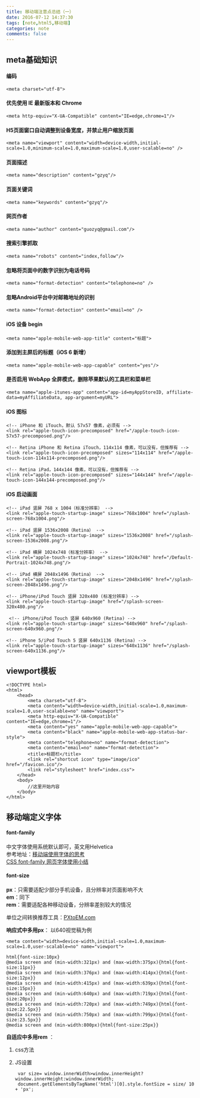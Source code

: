 ```yaml
---
title: 移动端注意点总结（一）
date: 2016-07-12 14:37:30
tags: [note,html5,移动端]
categories: note
comments: false
---
```



## meta基础知识 ##

#### 编码 ####
    <meta charset="utf-8">
#### 优先使用 IE 最新版本和 Chrome ####
    <meta http-equiv="X-UA-Compatible" content="IE=edge,chrome=1"/>
####  H5页面窗口自动调整到设备宽度，并禁止用户缩放页面  ####
    <meta name="viewport" content="width=device-width,initial-scale=1.0,minimum-scale=1.0,maximum-scale=1.0,user-scalable=no" />
<!-- more -->
#### 页面描述 ####
    <meta name="description" content="gzyq"/>
#### 页面关键词 ####
    <meta name="keywords" content="gzyq"/>
#### 网页作者 ####
    <meta name="author" content="guozyq@gmail.com"/>
#### 搜索引擎抓取 ####
    <meta name="robots" content="index,follow"/>
#### 忽略将页面中的数字识别为电话号码 ####
    <meta name="format-detection" content="telephone=no" />
#### 忽略Android平台中对邮箱地址的识别 ####
    <meta name="format-detection" content="email=no" />
#### iOS 设备 begin ####
    <meta name="apple-mobile-web-app-title" content="标题">
#### 添加到主屏后的标题（iOS 6 新增） ####
    <meta name="apple-mobile-web-app-capable" content="yes"/>
#### 是否启用 WebApp 全屏模式，删除苹果默认的工具栏和菜单栏 ####
    <meta name="apple-itunes-app" content="app-id=myAppStoreID, affiliate-data=myAffiliateData, app-argument=myURL">

#### iOS 图标 ####
	<!-- iPhone 和 iTouch，默认 57x57 像素，必须有 -->
    <link rel="apple-touch-icon-precomposed" href="/apple-touch-icon-57x57-precomposed.png"/>
    
	<!-- Retina iPhone 和 Retina iTouch，114x114 像素，可以没有，但推荐有 -->
    <link rel="apple-touch-icon-precomposed" sizes="114x114" href="/apple-touch-icon-114x114-precomposed.png"/>
    
	<!-- Retina iPad，144x144 像素，可以没有，但推荐有 -->
    <link rel="apple-touch-icon-precomposed" sizes="144x144" href="/apple-touch-icon-144x144-precomposed.png"/>

#### iOS 启动画面 ####
	<!-- iPad 竖屏 768 x 1004（标准分辨率） -->
	<link rel="apple-touch-startup-image" sizes="768x1004" href="/splash-screen-768x1004.png"/>
    
	<!-- iPad 竖屏 1536x2008（Retina） -->
    <link rel="apple-touch-startup-image" sizes="1536x2008" href="/splash-screen-1536x2008.png"/>
    
	<!-- iPad 横屏 1024x748（标准分辨率） -->
    <link rel="apple-touch-startup-image" sizes="1024x748" href="/Default-Portrait-1024x748.png"/>
    
	<!-- iPad 横屏 2048x1496（Retina） -->
    <link rel="apple-touch-startup-image" sizes="2048x1496" href="/splash-screen-2048x1496.png"/>

 	<!-- iPhone/iPod Touch 竖屏 320x480 (标准分辨率) -->
    <link rel="apple-touch-startup-image" href="/splash-screen-320x480.png"/>
   
	 <!-- iPhone/iPod Touch 竖屏 640x960 (Retina) -->
    <link rel="apple-touch-startup-image" sizes="640x960" href="/splash-screen-640x960.png"/>
   
	<!-- iPhone 5/iPod Touch 5 竖屏 640x1136 (Retina) -->
    <link rel="apple-touch-startup-image" sizes="640x1136" href="/splash-screen-640x1136.png"/>
    



## viewport模板 ##
    <!DOCTYPE html>
    <html>
	    <head>
		    <meta charset="utf-8">
		    <meta content="width=device-width,initial-scale=1.0,maximum-scale=1.0,user-scalable=no" name="viewport">
			<meta http-equiv="X-UA-Compatible" content="IE=edge,chrome=1"/>
		    <meta content="yes" name="apple-mobile-web-app-capable">
		    <meta content="black" name="apple-mobile-web-app-status-bar-style">
		    <meta content="telephone=no" name="format-detection">
		    <meta content="email=no" name="format-detection">
		    <title>标题栏</title>
			<link rel="shortcut icon" type="image/ico" href="/favicon.ico"/>
		    <link rel="stylesheet" href="index.css">
	    </head>
	    <body>
	    	//这里开始内容
	    </body>
	</html>
## 移动端定义字体 ##
#### font-family ####
中文字体使用系统默认即可，英文用Helvetica   
参考地址：[移动端使用字体的思考](http://www.cnblogs.com/PeunZhang/p/3592096.html)  
[CSS font-family 网页字体使用小结](http://moxfive.xyz/2015/12/09/css-font-family/)  

#### font-size ####
**px**：只需要适配少部分手机设备，且分辨率对页面影响不大   
**em**：同下  
**rem**：需要适配各种移动设备，分辨率差别较大的情况  
 
单位之间转换推荐工具：[PXtoEM.com ](http://pxtoem.com/)  

**响应式中多用px**： 
以640视觉稿为例 
   
	<meta content="width=device-width,initial-scale=1.0,maximum-scale=1.0,user-scalable=no" name="viewport">
	
    html{font-size:10px}  
    @media screen and (min-width:321px) and (max-width:375px){html{font-size:11px}}  
    @media screen and (min-width:376px) and (max-width:414px){html{font-size:12px}}
    @media screen and (min-width:415px) and (max-width:639px){html{font-size:15px}}  
    @media screen and (min-width:640px) and (max-width:719px){html{font-size:20px}}  
    @media screen and (min-width:720px) and (max-width:749px){html{font-size:22.5px}}  
    @media screen and (min-width:750px) and (max-width:799px){html{font-size:23.5px}}  
    @media screen and (min-width:800px){html{font-size:25px}}

**自适应中多用rem** ： 
   
1. css方法

2. JS设置

	    var size= window.innerWidth>window.innerHeight?window.innerHeight:window.innerWidth;
    	document.getElementsByTagName('html')[0].style.fontSize = size/ 10 + 'px';  


